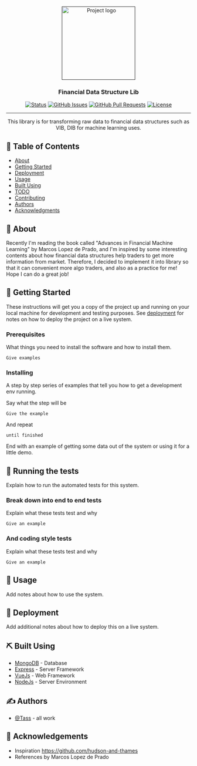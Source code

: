 <p align="center">
  <a href="" rel="noopener">
 <img width=200px height=200px src="https://i.imgur.com/6wj0hh6.jpg" alt="Project logo"></a>
</p>

<h3 align="center">Financial Data Structure Lib</h3>

<div align="center">

[![Status](https://img.shields.io/badge/status-active-success.svg)]()
[![GitHub Issues](https://img.shields.io/github/issues/kylelobo/The-Documentation-Compendium.svg)](https://github.com/Tass1018/FML-DataStructures/issues)
[![GitHub Pull Requests](https://img.shields.io/github/issues-pr/kylelobo/The-Documentation-Compendium.svg)](https://github.com/Tass1018/FML-DataStructures/pulls)
[![License](https://img.shields.io/badge/license-MIT-blue.svg)](/LICENSE)

</div>

---

<p align="center"> This library is for transforming raw data to financial data structures such as VIB, DIB for machine learning uses.
    <br> 
</p>

## 📝 Table of Contents

- [About](#about)
- [Getting Started](#getting_started)
- [Deployment](#deployment)
- [Usage](#usage)
- [Built Using](#built_using)
- [TODO](../TODO.md)
- [Contributing](../CONTRIBUTING.md)
- [Authors](#authors)
- [Acknowledgments](#acknowledgement)

## 🧐 About <a name = "about"></a>

Recently I'm reading the book called "Advances in Financial Machine Learning" by Marcos Lopez de Prado, and I'm inspired by some interesting  contents about how financial data structures help traders to get more information from market. Therefore, I decided to implement it into library so that it can convenient more algo traders, and also as a practice for me!
Hope I can do a great job!

## 🏁 Getting Started <a name = "getting_started"></a>

These instructions will get you a copy of the project up and running on your local machine for development and testing purposes. See [deployment](#deployment) for notes on how to deploy the project on a live system.

### Prerequisites

What things you need to install the software and how to install them.

```
Give examples
```

### Installing

A step by step series of examples that tell you how to get a development env running.

Say what the step will be

```
Give the example
```

And repeat

```
until finished
```

End with an example of getting some data out of the system or using it for a little demo.

## 🔧 Running the tests <a name = "tests"></a>

Explain how to run the automated tests for this system.

### Break down into end to end tests

Explain what these tests test and why

```
Give an example
```

### And coding style tests

Explain what these tests test and why

```
Give an example
```

## 🎈 Usage <a name="usage"></a>

Add notes about how to use the system.

## 🚀 Deployment <a name = "deployment"></a>

Add additional notes about how to deploy this on a live system.

## ⛏️ Built Using <a name = "built_using"></a>

- [MongoDB](https://www.mongodb.com/) - Database
- [Express](https://expressjs.com/) - Server Framework
- [VueJs](https://vuejs.org/) - Web Framework
- [NodeJs](https://nodejs.org/en/) - Server Environment

## ✍️ Authors <a name = "authors"></a>

- [@Tass](https://github.com/Tass1018) - all work


## 🎉 Acknowledgements <a name = "acknowledgement"></a>

- Inspiration https://github.com/hudson-and-thames
- References <Advances in Financial Machine Learning> by Marcos Lopez de Prado

